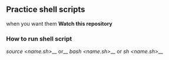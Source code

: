 ## Practice shell scripts
when you want them 
**Watch this repository**

### How to run shell script
*source <name.sh>*__
     or__
*bash <name.sh>*__
     or
*sh <name.sh>*__
